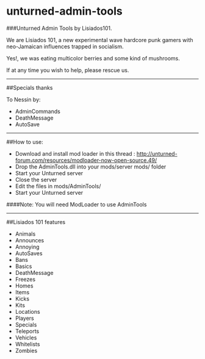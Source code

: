 unturned-admin-tools
====================
###Unturned Admin Tools by Lisiados101.

We are Lisiados 101, a new experimental wave hardcore punk gamers with neo-Jamaican influences trapped in socialism.

Yes!, we was eating multicolor berries and some kind of mushrooms.

If at any time you wish to help, please rescue us.

---

##Specials thanks

To Nessin by:

* AdminCommands
* DeathMessage
* AutoSave

---

##How to use:
* Download and install mod loader in this thread : http://unturned-forum.com/resources/modloader-now-open-source.49/
* Drop the AdminTools.dll into your mods/server mods/ folder
* Start your Unturned server
* Close the server
* Edit the files in mods/AdminTools/
* Start your Unturned server

####Note: You will need ModLoader to use AdminTools

---

##Lisiados 101 features

* Animals
* Announces
* Annoying
* AutoSaves
* Bans
* Basics
* DeathMessage
* Freezes
* Homes
* Items
* Kicks
* Kits
* Locations
* Players
* Specials
* Teleports
* Vehicles
* Whitelists
* Zombies
